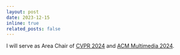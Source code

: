 ```yaml
---
layout: post
date: 2023-12-15
inline: true
related_posts: false
---
```


I will serve as Area Chair of [CVPR 2024](https://cvpr.thecvf.com/) and [ACM Multimedia 2024](https://2024.acmmm.org/).
